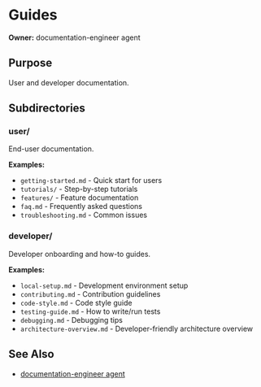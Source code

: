 # Guides

**Owner:** documentation-engineer agent

## Purpose

User and developer documentation.

## Subdirectories

### user/
End-user documentation.

**Examples:**
- `getting-started.md` - Quick start for users
- `tutorials/` - Step-by-step tutorials
- `features/` - Feature documentation
- `faq.md` - Frequently asked questions
- `troubleshooting.md` - Common issues

### developer/
Developer onboarding and how-to guides.

**Examples:**
- `local-setup.md` - Development environment setup
- `contributing.md` - Contribution guidelines
- `code-style.md` - Code style guide
- `testing-guide.md` - How to write/run tests
- `debugging.md` - Debugging tips
- `architecture-overview.md` - Developer-friendly architecture overview

## See Also

- [documentation-engineer agent](../../../agents/documentation/documentation-engineer.md)
